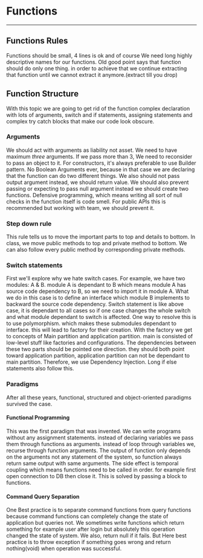 # Functions

***

## Functions Rules

Functions should be small, 4 lines is ok and of course We need long highly descriptive names for our functions.
Old good point says that function should do only one thing. in order to achieve that we continue extracting that
function until we cannot extract it anymore.(extract till you drop)

## Function Structure

With this topic we are going to get rid of the function complex declaration with lots of arguments, switch and if statements, assigning statements and complex try catch blocks that make our code look obscure.

### Arguments

We should act with arguments as liability not asset. We need to have maximum *three* arguments. If we pass more than 3, We need to reconsider to pass an object to it.
For constructors, it's always preferable to use Builder pattern.
No Boolean Arguments ever, because in that case we are declaring that the function can do two different things.
We also should not pass output argument instead, we should return value.
We should also prevent passing or expecting to pass null argument instead we should create two functions.
Defensive programming, which means writing all sort of null checks in the function itself is code smell. For public APIs this is recommended but working with team, we should prevent it.

### Step down rule

This rule tells us to move the important parts to top and details to bottom. In class, we move public methods to top and private method to bottom. We can also follow every public method by corresponding private methods.

### Switch statements

First we'll explore why we hate switch cases.
For example, we have two modules: A & B. module A is dependant to B which means module A has source code dependency to B, so we need to import it in module A. What we do in this case is to define an interface which module B implements to backward the source code dependency.
Switch statement is like above case, it is dependant to all cases so if one case changes the whole switch and what module dependant to switch is affected.
One way to resolve this is to use polymorphism. which makes these submodules dependant to interface. this will lead to factory for their creation.
With the factory we get to concepts of Main partition and application partition. main is consisted of low-level stuff like factories and configurations. The dependencies between these two parts should be pointed one direction. they should both point toward application partition, application partition can not be dependant to main partition. Therefore, we use Dependency Injection.
Long if else statements also follow this.

### Paradigms

After all these years, functional, structured and object-oriented paradigms survived the case.

#### Functional Programming

This was the first paradigm that was invented.
We can write programs without any assignment statements. instead of declaring variables we pass them through functions as arguments. instead of loop through variables we, recurse through function arguments.
The output of function only depends on the arguments not any statement of the system, so function always return same output with same arguments.
The side effect is temporal coupling which means functions need to be called in order. for example first open connection to DB then close it. This is solved by passing a block to functions.

#### Command Query Separation

One Best practice is to separate command functions from query functions because command functions can completely change the state of application but queries not.
We sometimes write functions which return something for example user after login but absolutely this operation changed the state of system. We also, return null if it fails. But Here best practice is to throw exception if something goes wrong and return nothing(void) when operation was successful.

